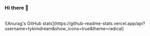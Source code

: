 ### Hi there 👋

<!--
**tykimdream/tykimdream** is a ✨ _special_ ✨ repository because its `README.md` (this file) appears on your GitHub profile.

Here are some ideas to get you started:

- 🔭 I’m currently working on ...
- 🌱 I’m currently learning ...
- 👯 I’m looking to collaborate on ...
- 🤔 I’m looking for help with ...
- 💬 Ask me about ...
- 📫 How to reach me: ...
- 😄 Pronouns: ...
- ⚡ Fun fact: ...
-->

<br/>
![Anurag's GitHub stats](https://github-readme-stats.vercel.app/api?username=tykimdream&show_icons=true&theme=radical)
